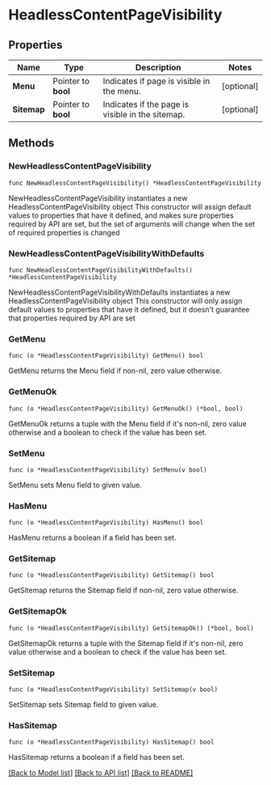 # HeadlessContentPageVisibility

## Properties

Name | Type | Description | Notes
------------ | ------------- | ------------- | -------------
**Menu** | Pointer to **bool** | Indicates if page is visible in the menu. | [optional] 
**Sitemap** | Pointer to **bool** | Indicates if the page is visible in the sitemap. | [optional] 

## Methods

### NewHeadlessContentPageVisibility

`func NewHeadlessContentPageVisibility() *HeadlessContentPageVisibility`

NewHeadlessContentPageVisibility instantiates a new HeadlessContentPageVisibility object
This constructor will assign default values to properties that have it defined,
and makes sure properties required by API are set, but the set of arguments
will change when the set of required properties is changed

### NewHeadlessContentPageVisibilityWithDefaults

`func NewHeadlessContentPageVisibilityWithDefaults() *HeadlessContentPageVisibility`

NewHeadlessContentPageVisibilityWithDefaults instantiates a new HeadlessContentPageVisibility object
This constructor will only assign default values to properties that have it defined,
but it doesn't guarantee that properties required by API are set

### GetMenu

`func (o *HeadlessContentPageVisibility) GetMenu() bool`

GetMenu returns the Menu field if non-nil, zero value otherwise.

### GetMenuOk

`func (o *HeadlessContentPageVisibility) GetMenuOk() (*bool, bool)`

GetMenuOk returns a tuple with the Menu field if it's non-nil, zero value otherwise
and a boolean to check if the value has been set.

### SetMenu

`func (o *HeadlessContentPageVisibility) SetMenu(v bool)`

SetMenu sets Menu field to given value.

### HasMenu

`func (o *HeadlessContentPageVisibility) HasMenu() bool`

HasMenu returns a boolean if a field has been set.

### GetSitemap

`func (o *HeadlessContentPageVisibility) GetSitemap() bool`

GetSitemap returns the Sitemap field if non-nil, zero value otherwise.

### GetSitemapOk

`func (o *HeadlessContentPageVisibility) GetSitemapOk() (*bool, bool)`

GetSitemapOk returns a tuple with the Sitemap field if it's non-nil, zero value otherwise
and a boolean to check if the value has been set.

### SetSitemap

`func (o *HeadlessContentPageVisibility) SetSitemap(v bool)`

SetSitemap sets Sitemap field to given value.

### HasSitemap

`func (o *HeadlessContentPageVisibility) HasSitemap() bool`

HasSitemap returns a boolean if a field has been set.


[[Back to Model list]](../README.md#documentation-for-models) [[Back to API list]](../README.md#documentation-for-api-endpoints) [[Back to README]](../README.md)


